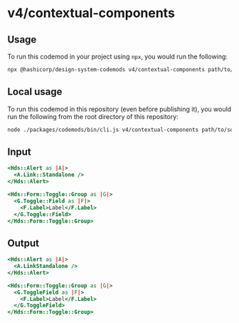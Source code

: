 # v4/contextual-components

## Usage

To run this codemod in your project using `npx`, you would run the following:

```bash
npx @hashicorp/design-system-codemods v4/contextual-components path/to/some/glob/**/*.hbs
```

## Local usage

To run this codemod in this repository (even before publishing it), you would run the following from the root directory of this repository:

```bash
node ./packages/codemods/bin/cli.js v4/contextual-components path/to/some/glob/**/*.hbs
```

## Input

```hbs
<Hds::Alert as |A|>
  <A.Link::Standalone />
</Hds::Alert>

<Hds::Form::Toggle::Group as |G|>
  <G.Toggle::Field as |F|>
    <F.Label>Label</F.Label>
  </G.Toggle::Field>
</Hds::Form::Toggle::Group>
```

## Output

```hbs
<Hds::Alert as |A|>
  <A.LinkStandalone />
</Hds::Alert>

<Hds::Form::Toggle::Group as |G|>
  <G.ToggleField as |F|>
    <F.Label>Label</F.Label>
  </G.ToggleField>
</Hds::Form::Toggle::Group>
```
